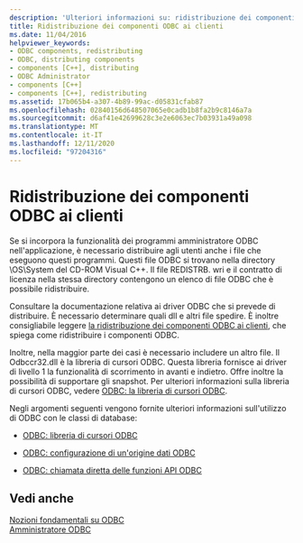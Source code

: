 ```yaml
---
description: 'Ulteriori informazioni su: ridistribuzione dei componenti ODBC ai clienti'
title: Ridistribuzione dei componenti ODBC ai clienti
ms.date: 11/04/2016
helpviewer_keywords:
- ODBC components, redistributing
- ODBC, distributing components
- components [C++], distributing
- ODBC Administrator
- components [C++]
- components [C++], redistributing
ms.assetid: 17b065b4-a307-4b89-99ac-d05831cfab87
ms.openlocfilehash: 02840156d648507065e0cadb1b8fa2b9c8146a7a
ms.sourcegitcommit: d6af41e42699628c3e2e6063ec7b03931a49a098
ms.translationtype: MT
ms.contentlocale: it-IT
ms.lasthandoff: 12/11/2020
ms.locfileid: "97204316"
---
```

# <a name="redistributing-odbc-components-to-your-customers"></a>Ridistribuzione dei componenti ODBC ai clienti

Se si incorpora la funzionalità dei programmi amministratore ODBC nell'applicazione, è necessario distribuire agli utenti anche i file che eseguono questi programmi. Questi file ODBC si trovano nella directory \OS\System del CD-ROM Visual C++. Il file REDISTRB. wri e il contratto di licenza nella stessa directory contengono un elenco di file ODBC che è possibile ridistribuire.

Consultare la documentazione relativa ai driver ODBC che si prevede di distribuire. È necessario determinare quali dll e altri file spedire. È inoltre consigliabile leggere [la ridistribuzione dei componenti ODBC ai clienti](../../data/odbc/redistributing-odbc-components-to-your-customers.md), che spiega come ridistribuire i componenti ODBC.

Inoltre, nella maggior parte dei casi è necessario includere un altro file. Il Odbccr32.dll è la libreria di cursori ODBC. Questa libreria fornisce ai driver di livello 1 la funzionalità di scorrimento in avanti e indietro. Offre inoltre la possibilità di supportare gli snapshot. Per ulteriori informazioni sulla libreria di cursori ODBC, vedere [ODBC: la libreria di cursori ODBC](../../data/odbc/odbc-the-odbc-cursor-library.md).

Negli argomenti seguenti vengono fornite ulteriori informazioni sull'utilizzo di ODBC con le classi di database:

- [ODBC: libreria di cursori ODBC](../../data/odbc/odbc-the-odbc-cursor-library.md)

- [ODBC: configurazione di un'origine dati ODBC](../../data/odbc/odbc-configuring-an-odbc-data-source.md)

- [ODBC: chiamata diretta delle funzioni API ODBC](../../data/odbc/odbc-calling-odbc-api-functions-directly.md)

## <a name="see-also"></a>Vedi anche

[Nozioni fondamentali su ODBC](../../data/odbc/odbc-basics.md)<br/>
[Amministratore ODBC](../../data/odbc/odbc-administrator.md)
